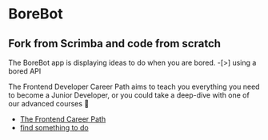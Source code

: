 # BoreBot

## Fork from Scrimba and code from scratch

The BoreBot app is displaying ideas to do when you are bored. -[>] using a bored API

The Frontend Developer Career Path aims to teach you everything you need to become a Junior Developer, or you could take a deep-dive with one of our advanced courses 🚀

- [The Frontend Career Path](https://scrimba.com/learn/frontend)
- [find something to do](https://anneln.github.io/BoredBot/)
